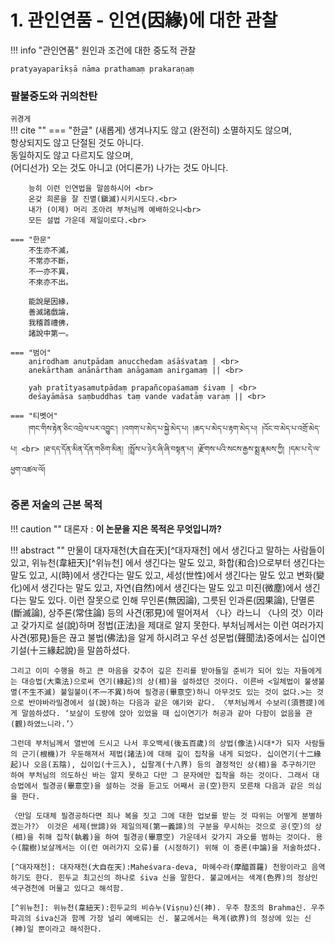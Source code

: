 
# 1. 관인연품 - 인연(因緣)에 대한 관찰

!!! info "관인연품"
    원인과 조건에 대한 중도적 관찰
    
    pratyayaparīkṣā nāma prathamaṃ prakaraṇaṃ



### 팔불중도와 귀의찬탄 

<small>귀경게</small><br>
!!! cite ""
    === "한글"
        (새롭게) 생겨나지도 않고 (완전히) 소멸하지도 않으며,<br>
        항상되지도 않고 단절된 것도 아니다.<br>
        동일하지도 않고 다르지도 않으며,<br>
        (어디선가) 오는 것도 아니고 (어디론가) 나가는 것도 아니다.<br>

        능히 이런 인연법을 말씀하시어 <br>
        온갖 희론을 잘 진멸(鎭滅)시키시도다.<br>
        내가 (이제) 머리 조아려 부처님께 예배하오니<br>
        모든 설법 가운데 제일이로다.<br>

    === "한문"
        不生亦不滅，
        不常亦不斷，
        不一亦不異，
        不來亦不出。

        能說是因緣，
        善滅諸戲論，
        我稽首禮佛，
        諸說中第一。

    === "범어"
        anirodham anutpādam anucchedam aśāśvataṃ | <br>
        anekārtham anānārtham anāgamam anirgamaṃ || <br>

        yaḥ pratītyasamutpādaṃ prapañcopaśamaṃ śivaṃ | <br>
        deśayāmāsa saṃbuddhas taṃ vande vadatāṃ varaṃ || <br>

    === "티벳어"
        །གང་གིས་རྟེན་ཅིང་འབྲེལ་པར་འབྱུང་། །འགག་པ་མེད་པ་སྐྱེ་མེད་པ། །ཆད་པ་མེད་པ་རྟག་མེད་པ། །འོང་བ་མེད་པ་འགྲོ་མེད་པ། <br> །ཐ་དད་དོན་མིན་དོན་གཅིག་མིན། །སྤྲོས་པ་ཉེར་ཞི་ཞི་བསྟན་པ། །རྫོགས་པའི་སངས་རྒྱས་སྨྲ་རྣམས་ཀྱི། །དམ་པ་དེ་ལ་ཕྱག་འཚལ་ལོ།



### 중론 저술의 근본 목적

!!! caution ""
    대론자 : __이 논문을 지은 목적은 무엇입니까?__

!!! abstract ""
    만물이 대자재천(大自在天)[^대자재천] 에서 생긴다고 말하는 사람들이 있고, 위뉴천(韋紐天)[^위뉴천] 에서 생긴다는 말도 있고, 화합(和合)으로부터 생긴다는 말도 있고, 시(時)에서 생간다는 말도 있고, 세성(世性)에서 생긴다는 말도 있고 변화(變化)에서 생긴다는 말도 있고, 자연(自然)에서 생긴다는 말도 있고 미진(微塵)에서 생긴다는 말도 있다. 이런 잘못으로 인해 무인론(無因論), 그릇된 인과론(因果論), 단멸론(斷滅論), 상주론(常住論) 등의 사견(邪見)에 떨어져서 〈나〉라느니 〈나의 것〉이라고 갖가지로 설(說)하며 정법(正法)을 제대로 알지 못한다. 부처님께서는 이런 여러가지 사견(邪見)들은 끊고 불법(佛法)을 알게 하시려고 우선 성문법(聲聞法)중에서는 십이연기설(十三緣起說)을 말씀하셨다.

    그리고 이미 수행을 하고 큰 마음을 갖추어 깊은 진리를 받아들일 준비가 되어 있는 자들에게는 대승법(大乘法)으로써 연기(緣起)의 상(相)을 설하셨던 것이다. 이른바 <일체법이 불생불멸(不生不滅) 불일불이(不一不異)하여 필경공(畢意空)하니 아무것도 있는 것이 없다.>는 것으로 반야바라밀경에서 설(說)하는 다음과 같은 얘기와 같다. 〈부처님께서 수보리(須菩提)에게 말씀하셨다. ‘보살이 도량에 앉아 있었을 때 십이연기가 허공과 같아 다함이 없음을 관(觀)하였느니라.’〉

    그런데 부처님께서 열반에 드시고 나서 후오백세(後五百歲)의 상법(像法)시대*가 되자 사람들의 근기(根機)가 우둔해져서 제법(諸法)에 대해 깊이 집착을 내게 되었다. 십이연기(十二緣起)나 오음(五陰), 십이입(十三入), 십팔계(十八界) 등의 결정적인 상(相)을 추구하기만 하여 부처님의 의도하신 바는 알지 못하고 다만 그 문자에만 집착을 하는 것이다. 그래서 대승법에서 필경공(畢意空)을 설하는 것을 듣고도 어째서 공(空)한지 모른채 다음과 같은 의심을 한다.

    〈만일 도대체 필경공하다면 죄나 복을 짓고 그에 대한 업보를 받는 것 따위는 어떻게 분별하겠는가?〉 이것은 세제(世諦)와 제일의제(第一義諦)의 구분을 무시하는 것으로 공(空)의 상(相)을 취해 집착(執着)을 하여 필경공(畢意空) 가운데서 갖가지 과오를 범하는 것이다. 용수(龍樹)보살께서는 이(런 여러가지 오류)를 (시정하기) 위해 이 중론(中論)을 저술하셨다.

    [^대자재천]: 대자재천(大自在天):Maheśvara-deva, 마혜수라(摩醯首羅) 천왕이라고 음역하기도 한다. 힌두교 최고신의 하나로 śiva 신을 말한다. 불교에서는 색계(色界)의 정상인 색구경천에 머물고 있다고 해석함.

    [^위뉴천]: 위뉴천(韋紐天):힌두교의 비슈누(Viṣṇu)신(神). 우주 창조의 Brahma신. 우주 파괴의 śiva신과 함께 가장 널리 예배되는 신. 불교에서는 욕계(欲界)의 정상에 있는 신(神)일 뿐이라고 해석한다.


